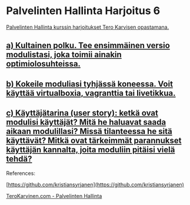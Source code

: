 # Palvelinten Hallinta Harjoitus 6
[Palvelinten Hallinta kurssin harjoitukset Tero Karvisen opastamana.](http://terokarvinen.com/2018/aikataulu-%E2%80%93-palvelinten-hallinta-ict4tn022-4-ti-5-ke-5-loppukevat-2018-5p)

## [a) Kultainen polku. Tee ensimmäinen versio modulistasi, joka toimii ainakin optimiolosuhteissa. ](http://terokarvinen.com/2018/aikataulu-%E2%80%93-palvelinten-hallinta-ict4tn022-4-ti-5-ke-5-loppukevat-2018-5p)

## [b) Kokeile moduliasi tyhjässä koneessa. Voit käyttää virtualboxia, vagranttia tai livetikkua.](http://terokarvinen.com/2018/aikataulu-%E2%80%93-palvelinten-hallinta-ict4tn022-4-ti-5-ke-5-loppukevat-2018-5p)

## [c) Käyttäjätarina (user story): ketkä ovat modulisi käyttäjät? Mitä he haluavat saada aikaan modulillasi? Missä tilanteessa he sitä käyttävät? Mitkä ovat tärkeimmät parannukset käyttäjän kannalta, joita moduliin pitäisi vielä tehdä?](http://terokarvinen.com/2018/aikataulu-%E2%80%93-palvelinten-hallinta-ict4tn022-4-ti-5-ke-5-loppukevat-2018-5p)

References: 

[https://github.com/kristiansyrjanen](https://github.com/kristiansyrjanen)

[TeroKarvinen.com - Palvelinten Hallinta](http://terokarvinen.com/2018/aikataulu-%E2%80%93-palvelinten-hallinta-ict4tn022-4-ti-5-ke-5-loppukevat-2018-5p)
